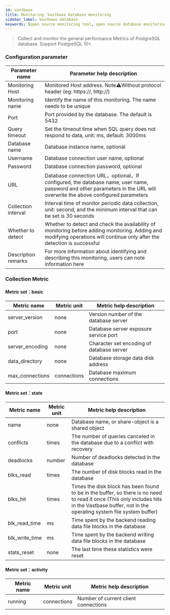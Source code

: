 ```yaml
---
id: vastbase  
title: Monitoring：Vastbase database monitoring      
sidebar_label: Vastbase database   
keywords: [open source monitoring tool, open source database monitoring tool, monitoring vastbase database metrics]
---
```


> Collect and monitor the general performance Metrics of PostgreSQL database. Support PostgreSQL 10+.

### Configuration parameter

|   Parameter name    | Parameter help description                                                                                                                                                |
|---------------------|---------------------------------------------------------------------------------------------------------------------------------------------------------------------------|
| Monitoring Host     | Monitored Host address. Note⚠️Without protocol header (eg: https://, http://)                                                                                             |
| Monitoring name     | Identify the name of this monitoring. The name needs to be unique                                                                                                         |
| Port                | Port provided by the database. The default is 5432                                                                                                                        |
| Query timeout       | Set the timeout time when SQL query does not respond to data, unit: ms, default: 3000ms                                                                                   |
| Database name       | Database instance name, optional                                                                                                                                          |
| Username            | Database connection user name, optional                                                                                                                                   |
| Password            | Database connection password, optional                                                                                                                                    |
| URL                 | Database connection URL，optional，If configured, the database name, user name, password and other parameters in the URL will overwrite the above configured parameters     |
| Collection interval | Interval time of monitor periodic data collection, unit: second, and the minimum interval that can be set is 30 seconds                                                   |
| Whether to detect   | Whether to detect and check the availability of monitoring before adding monitoring. Adding and modifying operations will continue only after the detection is successful |
| Description remarks | For more information about identifying and describing this monitoring, users can note information here                                                                    |

### Collection Metric

#### Metric set：basic

|   Metric name   | Metric unit |          Metric help description          |
|-----------------|-------------|-------------------------------------------|
| server_version  | none        | Version number of the database server     |
| port            | none        | Database server exposure service port     |
| server_encoding | none        | Character set encoding of database server |
| data_directory  | none        | Database storage data disk address        |
| max_connections | connections | Database maximum connections              |

#### Metric set：state

|  Metric name   | Metric unit |                                                                                    Metric help description                                                                                    |
|----------------|-------------|-----------------------------------------------------------------------------------------------------------------------------------------------------------------------------------------------|
| name           | none        | Database name, or share-object is a shared object                                                                                                                                             |
| conflicts      | times       | The number of queries canceled in the database due to a conflict with recovery                                                                                                                |
| deadlocks      | number      | Number of deadlocks detected in the database                                                                                                                                                  |
| blks_read      | times       | The number of disk blocks read in the database                                                                                                                                                |
| blks_hit       | times       | Times the disk block has been found to be in the buffer, so there is no need to read it once (This only includes hits in the Vastbase buffer, not in the operating system file system buffer) |
| blk_read_time  | ms          | Time spent by the backend reading data file blocks in the database                                                                                                                            |
| blk_write_time | ms          | Time spent by the backend writing data file blocks in the database                                                                                                                            |
| stats_reset    | none        | The last time these statistics were reset                                                                                                                                                     |

#### Metric set：activity

| Metric name | Metric unit |       Metric help description        |
|-------------|-------------|--------------------------------------|
| running     | connections | Number of current client connections |
